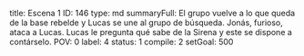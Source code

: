 title:          Escena 1
ID:             146
type:           md
summaryFull:    El grupo vuelve a lo que queda de la base rebelde y Lucas se une al grupo de búsqueda. Jonás, furioso, ataca a Lucas. Lucas le pregunta qué sabe de la Sirena y este se dispone a contárselo.
POV:            0
label:          4
status:         1
compile:        2
setGoal:        500


